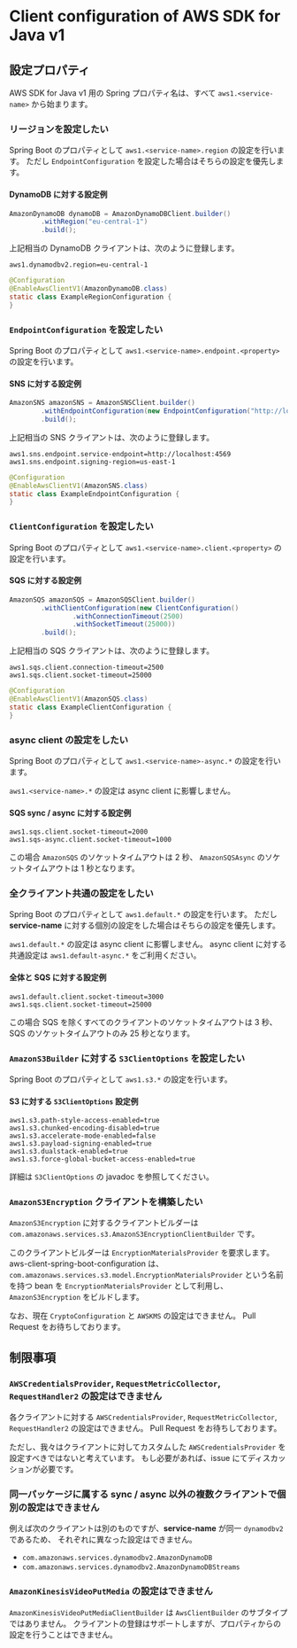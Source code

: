# Client configuration of AWS SDK for Java v1

## 設定プロパティ

AWS SDK for Java v1 用の Spring プロパティ名は、すべて `aws1.<service-name>` から始まります。

### リージョンを設定したい

Spring Boot のプロパティとして `aws1.<service-name>.region` の設定を行います。
ただし `EndpointConfiguration` を設定した場合はそちらの設定を優先します。

#### DynamoDB に対する設定例

```java
AmazonDynamoDB dynamoDB = AmazonDynamoDBClient.builder()
		.withRegion("eu-central-1")
		.build();
```

上記相当の DynamoDB クライアントは、次のように登録します。

```properties
aws1.dynamodbv2.region=eu-central-1
```

```java
@Configuration
@EnableAwsClientV1(AmazonDynamoDB.class)
static class ExampleRegionConfiguration {
}
```


### `EndpointConfiguration` を設定したい

Spring Boot のプロパティとして `aws1.<service-name>.endpoint.<property>` の設定を行います。

#### SNS に対する設定例

```java
AmazonSNS amazonSNS = AmazonSNSClient.builder()
		.withEndpointConfiguration(new EndpointConfiguration("http://localhost:4569", "us-east-1"))
		.build();
```

上記相当の SNS クライアントは、次のように登録します。

```properties
aws1.sns.endpoint.service-endpoint=http://localhost:4569
aws1.sns.endpoint.signing-region=us-east-1
```

```java
@Configuration
@EnableAwsClientV1(AmazonSNS.class)
static class ExampleEndpointConfiguration {
}
```


### `ClientConfiguration` を設定したい

Spring Boot のプロパティとして `aws1.<service-name>.client.<property>` の設定を行います。

#### SQS に対する設定例

```java
AmazonSQS amazonSQS = AmazonSQSClient.builder()
		.withClientConfiguration(new ClientConfiguration()
				.withConnectionTimeout(2500)
				.withSocketTimeout(25000))
		.build();
```

上記相当の SQS クライアントは、次のように登録します。

```properties
aws1.sqs.client.connection-timeout=2500
aws1.sqs.client.socket-timeout=25000
```

```java
@Configuration
@EnableAwsClientV1(AmazonSQS.class)
static class ExampleClientConfiguration {
}
```

 
### async client の設定をしたい

Spring Boot のプロパティとして `aws1.<service-name>-async.*` の設定を行います。

`aws1.<service-name>.*` の設定は async client に影響しません。

#### SQS sync / async に対する設定例

```properties
aws1.sqs.client.socket-timeout=2000
aws1.sqs-async.client.socket-timeout=1000
```

この場合 `AmazonSQS` のソケットタイムアウトは 2 秒、
`AmazonSQSAsync` のソケットタイムアウトは 1 秒となります。

### 全クライアント共通の設定をしたい

Spring Boot のプロパティとして `aws1.default.*` の設定を行います。
ただし **service-name** に対する個別の設定をした場合はそちらの設定を優先します。

`aws1.default.*` の設定は async client に影響しません。
async client に対する共通設定は `aws1.default-async.*` をご利用ください。

#### 全体と SQS に対する設定例

```properties
aws1.default.client.socket-timeout=3000
aws1.sqs.client.socket-timeout=25000
```

この場合 SQS を除くすべてのクライアントのソケットタイムアウトは 3 秒、
SQS のソケットタイムアウトのみ 25 秒となります。

### `AmazonS3Builder` に対する `S3ClientOptions` を設定したい

Spring Boot のプロパティとして `aws1.s3.*` の設定を行います。

#### S3 に対する `S3ClientOptions` 設定例

```properties
aws1.s3.path-style-access-enabled=true
aws1.s3.chunked-encoding-disabled=true
aws1.s3.accelerate-mode-enabled=false
aws1.s3.payload-signing-enabled=true
aws1.s3.dualstack-enabled=true
aws1.s3.force-global-bucket-access-enabled=true
```

詳細は `S3ClientOptions` の javadoc を参照してください。

### `AmazonS3Encryption` クライアントを構築したい

`AmazonS3Encryption` に対するクライアントビルダーは
`com.amazonaws.services.s3.AmazonS3EncryptionClientBuilder` です。

このクライアントビルダーは `EncryptionMaterialsProvider` を要求します。
aws-client-spring-boot-configuration は、
`com.amazonaws.services.s3.model.EncryptionMaterialsProvider`
という名前を持つ bean を `EncryptionMaterialsProvider` として利用し、
`AmazonS3Encryption` をビルドします。

なお、現在 `CryptoConfiguration` と `AWSKMS` の設定はできません。
Pull Request をお待ちしております。


## 制限事項

### `AWSCredentialsProvider`, `RequestMetricCollector`, `RequestHandler2` の設定はできません

各クライアントに対する `AWSCredentialsProvider`, `RequestMetricCollector`, `RequestHandler2` の設定はできません。
Pull Request をお待ちしております。

ただし、我々はクライアントに対してカスタムした `AWSCredentialsProvider` を設定すべきではないと考えています。
もし必要があれば、issue にてディスカッションが必要です。

### 同一パッケージに属する sync / async 以外の複数クライアントで個別の設定はできません

例えば次のクライアントは別のものですが、**service-name** が同一 `dynamodbv2` であるため、
それぞれに異なった設定はできません。

* `com.amazonaws.services.dynamodbv2.AmazonDynamoDB`
* `com.amazonaws.services.dynamodbv2.AmazonDynamoDBStreams`

### `AmazonKinesisVideoPutMedia` の設定はできません

`AmazonKinesisVideoPutMediaClientBuilder` は `AwsClientBuilder` のサブタイプではありません。
クライアントの登録はサポートしますが、プロパティからの設定を行うことはできません。
